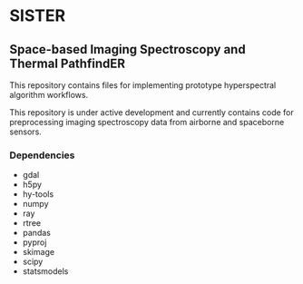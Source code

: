 # SISTER
## Space-based Imaging Spectroscopy and Thermal PathfindER

This repository contains files for implementing prototype hyperspectral
algorithm workflows.

This repository is under active development and currently contains
code for preprocessing imaging spectroscopy data from airborne and spaceborne
sensors.

### Dependencies

- gdal
- h5py
- hy-tools
- numpy
- ray
- rtree
- pandas
- pyproj
- skimage
- scipy
- statsmodels